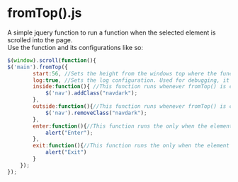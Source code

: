# fromTop().js
A simple jquery function to run a function when the selected element is scrolled into the page.     
Use the function and its configurations like so:
```javascript
$(window).scroll(function(){
$('main').fromTop({
		start:56, //Sets the height from the windows top where the function is called
		log:true, //Sets the log configuration. Used for debugging, it prints the elements position status into the console
		inside:function(){ //This function runs whenever fromTop() is called and the target element is inside the "start" area
			$('nav').addClass("navdark");
		},
		outside:function(){//This function runs whenever fromTop() is called and the target element is outside the "start" area
			$('nav').removeClass("navdark");
		},
		enter:function(){//This function runs the only when the element enters the start area
			alert("Enter");
		},
		exit:function(){//This function runs the only when the element leaves the start area
			alert("Exit")
		}
	});
});
```

